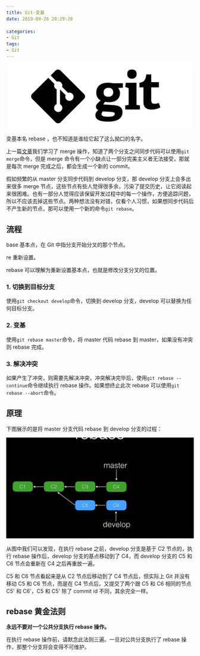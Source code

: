 ```yaml
---
title: Git-变基
date: 2019-09-26 20:29:20

categories:
- Git
tags:
- Git
---
```

![](https://raw.githubusercontent.com/ChiRenhua/Resource/master/WebImage/Git/git_logo.png)

变基本名 rebase ，也不知道是谁给它起了这么拗口的名字。

上一篇[文章](https://chirenhua.com/2019/09/26/Git-%E5%90%88%E5%B9%B6%E5%88%86%E6%94%AF/)我们学习了 merge 操作，知道了两个分支之间同步代码可以使用```git merge```命令，但是 merge 命令有一个小缺点让一部分完美主义者无法接受，那就是每次 merge 完成之后，都会生成一个新的 commit。

假如频繁的从 master 分支同步代码到 develop 分支，那 develop 分支上会多出来很多 merge 节点，这些节点有些人觉得很多余，污染了提交历史，让它阅读起来很困难。也有一部分人觉得应该保留开发过程中的每一个操作，方便追踪问题，所以不应该去掉这些节点。两种想法没有对错，仅看个人习惯，如果想同步代码后不产生新的节点，那可以使用一个新的命令```git rebase```。

## 流程
base 基本点，在 Git 中指分支开始分叉的那个节点。

re 重新设置。

rebase 可以理解为重新设置基本点，也就是修改分支分叉的位置。

### 1. 切换到目标分支

使用```git checkout develop```命令，切换到 develop 分支，develop 可以替换为任何目标分支。

### 2. 变基
使用```git rebase master```命令，将 master 代码 rebase 到 master，如果没有冲突则 rebase 完成。

### 3. 解决冲突
如果产生了冲突，则需要先解决冲突，冲突解决完毕后，使用```git rebase --continue```命令继续执行 rebase 操作。如果想终止此次 rebase 可以使用```git rebase --abort```命令。

## 原理
下图展示的是将 master 分支代码 rebase 到 develop 分支的过程：

![](https://raw.githubusercontent.com/ChiRenhua/Resource/master/WebImage/Git/git_rebase.gif)

从图中我们可以发现，在执行 rebase 之前，develop 分支是基于 C2 节点的，执行 rebase 操作后，develop 分支的基点移动到了 C4，而 develop 分支的 C5 和 C6 节点会重新在 C4 之后再重放一遍。

C5 和 C6 节点看起来是从 C2 节点后移动到了 C4 节点后，但实际上 Git 并没有移动 C5 和 C6 节点，而是在 C4 节点后，又提交了两个跟 C5 和 C6 相同的节点 C5' 和 C6'，C5 和 C5' 除了 commit id 不同，其余完全一样。

## rebase 黄金法则
**永远不要对一个公共分支执行 rebase 操作。**

在执行 rebase 操作前，请默念此法则三遍。一旦对公共分支执行了 rebase 操作，那整个分支将会变得不可维护。